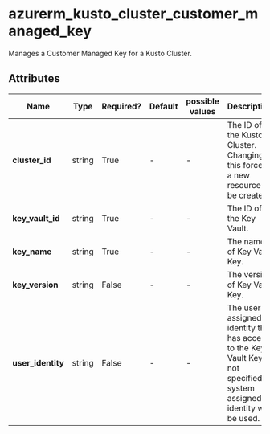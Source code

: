 # azurerm_kusto_cluster_customer_managed_key

Manages a Customer Managed Key for a Kusto Cluster.

## Attributes

| Name | Type | Required? | Default  | possible values | Description |
| ---- | ---- | --------- | -------- | ----------- | ----------- |
| **cluster_id** | string | True | -  |  -  | The ID of the Kusto Cluster. Changing this forces a new resource to be created. | 
| **key_vault_id** | string | True | -  |  -  | The ID of the Key Vault. | 
| **key_name** | string | True | -  |  -  | The name of Key Vault Key. | 
| **key_version** | string | False | -  |  -  | The version of Key Vault Key. | 
| **user_identity** | string | False | -  |  -  | The user assigned identity that has access to the Key Vault Key. If not specified, system assigned identity will be used. | 

